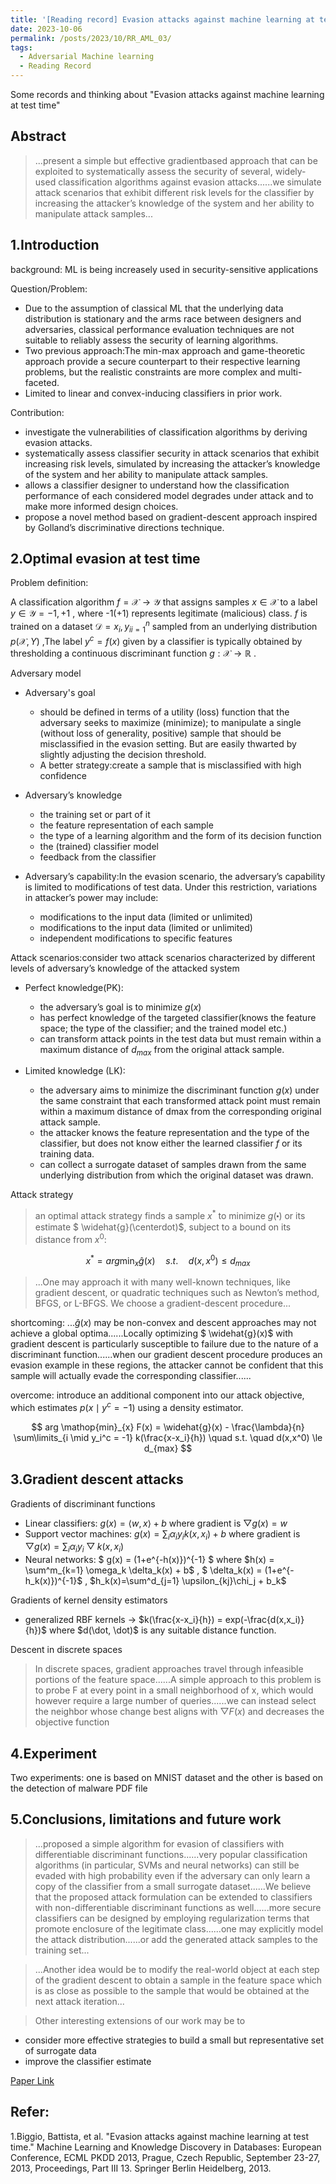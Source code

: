 ```yaml
---
title: '[Reading record] Evasion attacks against machine learning at test time'
date: 2023-10-06
permalink: /posts/2023/10/RR_AML_03/
tags:
  - Adversarial Machine learning
  - Reading Record
---
```

Some records and thinking about "Evasion attacks against machine learning at test time"

Abstract
------
> ...present a simple but effective gradientbased approach that can be exploited to systematically assess the security of several, widely-used classification algorithms against evasion attacks......we simulate attack scenarios that exhibit different risk levels for the classifier by increasing the attacker’s knowledge of the system and her ability to manipulate attack samples...



1.Introduction
------
background: ML is being increasely used in security-sensitive applications

Question/Problem: 
- Due to the assumption of classical ML that the underlying data distribution is stationary and the arms race between designers and adversaries, classical performance evaluation techniques are not suitable to reliably assess the security of learning algorithms.
- Two previous approach:The min-max approach and game-theoretic approach provide a secure counterpart to their respective learning problems, but the realistic constraints are more complex and multi-faceted.
- Limited to linear and convex-inducing classifiers in prior work.


Contribution:
- investigate the vulnerabilities of classification algorithms by deriving evasion attacks.
- systematically assess classifier security in attack scenarios that exhibit increasing risk levels, simulated by increasing the attacker’s knowledge of the system and her ability to manipulate attack samples.
- allows a classifier designer to understand how the classification performance of each considered model degrades under attack and to make more informed design choices.
- propose a novel method based on gradient-descent approach inspired by Golland’s discriminative directions technique.


2.Optimal evasion at test time
------
Problem definition:

A classification algorithm $f = \mathcal{X} \to \mathcal{Y}$ that assigns samples $x \in \mathcal{X}$ to a label $y \in \mathcal{Y} = {-1,+1}$ , where -1(+1) represents legitimate (malicious) class. $f$ is trained on a dataset $\mathcal{D}={x_i,y_i}_{i=1}^n$ sampled from an underlying distribution $p(\mathcal{X} , Y)$ ,The label $y^c = f (x)$ given by a classifier is typically obtained by thresholding a continuous discriminant function $g :  \mathcal{X} \to \mathbb{R}$ .

Adversary model

- Adversary's goal
  - should be defined in terms of a utility (loss) function that the adversary seeks to maximize (minimize); to manipulate a single (without loss of generality, positive) sample that should be misclassified in the evasion setting. But are easily thwarted by slightly adjusting the decision threshold.
  - A better strategy:create a sample that is misclassified with high confidence

- Adversary’s knowledge
  - the training set or part of it
  - the feature representation of each sample
  - the type of a learning algorithm and the form of its decision function
  - the (trained) classifier model
  - feedback from the classifier


- Adversary’s capability:In the evasion scenario, the adversary’s capability is limited to modifications of test data. Under this restriction, variations in attacker’s power may include:
  - modifications to the input data (limited or unlimited)
  - modifications to the input data (limited or unlimited)
  - independent modifications to specific features
  

Attack scenarios:consider two attack scenarios characterized by different levels of adversary’s knowledge of the attacked system

- Perfect knowledge(PK):
  - the adversary’s goal is to minimize $g(x)$
  - has perfect knowledge of the targeted classifier(knows the feature space; the type of the classifier; and the trained model etc.)
  - can transform attack points in the test data but must remain within a maximum distance of $d_{max}$ from the original attack sample.

- Limited knowledge (LK):
  - the adversary aims to minimize the discriminant function $g(x)$ under the same constraint that each transformed attack point must remain within a maximum distance of dmax from the corresponding original attack sample.
  - the attacker knows the feature representation and the type of the classifier, but does not know either the learned classifier $f$ or its training data.
  - can collect a surrogate dataset of samples drawn from the same underlying distribution from which the original dataset was drawn.


Attack strategy

> an optimal attack strategy finds a sample $x^*$ to minimize $g(\centerdot)$ or its estimate $ \widehat{g}(\centerdot)$, subject to a bound on its distance from $x^0$:
  
  $$  x^* = arg \mathop{min}_{x}  \widehat{g}(x) \quad  s.t. \quad  d(x,x^0) \le d_{max} $$

> ...One may approach it with many well-known techniques, like gradient descent, or quadratic techniques such as Newton’s method, BFGS, or L-BFGS. We choose a gradient-descent procedure...

shortcoming: ...$\widehat{g}(x)$ may be non-convex and descent approaches may not achieve a global optima......Locally optimizing $ \widehat{g}(x)$ with gradient descent is particularly susceptible to failure due to the nature of a discriminant function......when our gradient descent procedure produces an evasion example in these regions, the attacker cannot be confident that this sample will actually evade the corresponding classifier......

overcome: introduce an additional component into our attack objective, which estimates $p(x \mid y^c = −1)$ using a density estimator.

$$ arg \mathop{min}_{x} F(x) = \widehat{g}(x) - \frac{\lambda}{n} \sum\limits_{i \mid y_i^c = -1}  k(\frac{x-x_i}{h}) \quad  s.t. \quad d(x,x^0) \le d_{max}   $$



3.Gradient descent attacks
------
Gradients of discriminant functions
- Linear classifiers: $g(x)= \langle w,x \rangle + b$  where gradient is $\bigtriangledown g(x) = w$
- Support vector machines: $g(x) = \sum_i \alpha_i y_i k(x,x_i) + b$ where gradient is $\bigtriangledown g(x) = \sum_i \alpha_i y_i\bigtriangledown k(x,x_i)$
- Neural networks: $ g(x) = (1+e^{-h(x)})^{-1} $ where $h(x) = \sum^m_{k=1} \omega_k \delta_k(x) + b$ , $ \delta_k(x) = (1+e^{-h_k(x)})^{-1}$ , $h_k(x)=\sum^d_{j=1} \upsilon_{kj}\chi_j + b_k$


Gradients of kernel density estimators

- generalized RBF kernels -> $k(\frac{x-x_i}{h}) = exp(-\frac{d(x,x_i)}{h})$ where $d(\dot, \dot)$ is any suitable distance function.


Descent in discrete spaces

> In discrete spaces, gradient approaches travel through infeasible portions of the feature space......A simple approach to this problem is to probe F at every point in a small neighborhood of x, which would however require a large number of queries......we can instead select the neighbor whose change best aligns with $\bigtriangledown F(x)$ and decreases the objective function



4.Experiment
------

Two experiments: one is based on MNIST dataset and the other is based on the detection of malware PDF file

5.Conclusions, limitations and future work
------

> ...proposed a simple algorithm for evasion of classifiers with differentiable discriminant functions......very popular classification algorithms (in particular, SVMs and neural networks) can still be evaded with high probability even if the adversary can only learn a copy of the classifier from a small surrogate dataset......We believe that the proposed attack formulation can be extended to classifiers with non-differentiable discriminant functions as well......more secure classifiers can be designed by employing regularization terms that promote enclosure of the legitimate class......one may explicitly model the attack distribution......or add the generated attack samples to the training set...

> ...Another idea would be to modify the real-world object at each step of the gradient descent to obtain a sample in the feature space which is as close as possible to the sample that would be obtained at the next attack iteration...

> Other interesting extensions of our work may be to
  - consider more effective strategies to build a small but representative set of surrogate data
  - improve the classifier estimate



[Paper Link](https://arxiv.org/abs/1708.06131)




Refer:
------  
1.Biggio, Battista, et al. "Evasion attacks against machine learning at test time." Machine Learning and Knowledge Discovery in Databases: European Conference, ECML PKDD 2013, Prague, Czech Republic, September 23-27, 2013, Proceedings, Part III 13. Springer Berlin Heidelberg, 2013.